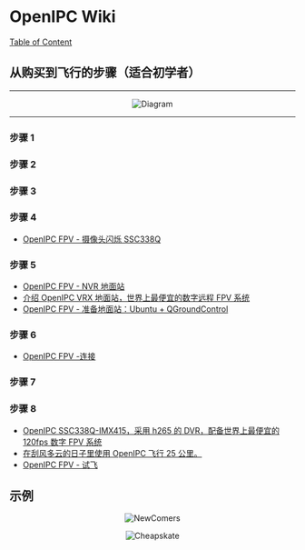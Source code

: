 # OpenIPC Wiki
[Table of Content](../README.zh.md)

## 从购买到飞行的步骤（适合初学者）
-----------------------------------

<p align="center">
  <img src="../images/fpv-from-buy-to-fly.png" alt="Diagram"/>
</p>

---------------------------------------------------
### 步骤 1
### 步骤 2
### 步骤 3
### 步骤 4
- [OpenIPC FPV - 摄像头闪烁 SSC338Q](https://www.youtube.com/watch?v=94QiUDmGFZI)
### 步骤 5
- [OpenIPC FPV - NVR 地面站](https://www.youtube.com/watch?v=vSJiUanWA9I)
- [介绍 OpenIPC VRX 地面站，世界上最便宜的数字远程 FPV 系统](https://www.youtube.com/watch?v=aXJQIoBKjVE)
- [OpenIPC FPV - 准备地面站：Ubuntu + QGroundControl](https://www.youtube.com/watch?v=JMtRAsOm0Dc)
### 步骤 6
- [OpenIPC FPV -连接](https://www.youtube.com/watch?v=LOD5xsAJu5o)
### 步骤 7
### 步骤 8
- [OpenIPC SSC338Q-IMX415，采用 h265 的 DVR，配备世界上最便宜的 120fps 数字 FPV 系统](https://www.youtube.com/watch?v=avXbcvqNKWM)
- [在刮风多云的日子里使用 OpenIPC 飞行 25 公里。](https://www.youtube.com/watch?v=-AeKldKGVhg)
- [OpenIPC FPV - 试飞](https://www.youtube.com/watch?v=-4f7XHnu3mY)

## 示例 
<p align="center">
  <img src="../images/fpv-newcomer-bundle.jpg" alt="NewComers"/>
</p>
<p align="center">
  <img src="../images/fpv-cheapskate-bundle.jpg" alt="Cheapskate"/>
</p>

